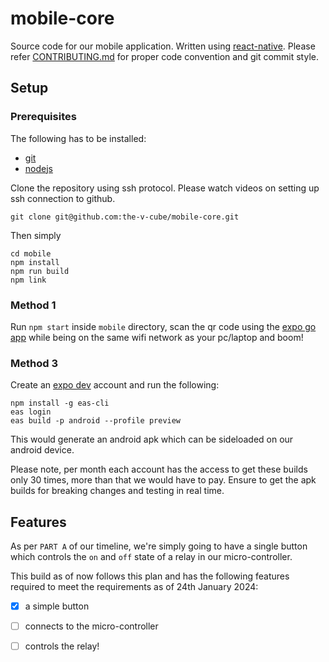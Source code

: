 # mobile-core

Source code for our mobile application. Written using [react-native](https://reactnative.dev/). Please refer [CONTRIBUTING.md](CONTRIBUTING.md) for proper code convention and git commit style.

## Setup

### Prerequisites
The following has to be installed:
- [git](https://git-scm.com/downloads)
- [nodejs](https://nodejs.org/en/download)

Clone the repository using ssh protocol. Please watch videos on setting up ssh connection to github.
```
git clone git@github.com:the-v-cube/mobile-core.git
```
Then simply
```
cd mobile
npm install 
npm run build
npm link
```
### Method 1
Run `npm start` inside `mobile` directory, scan the qr code using the [expo go app](https://expo.dev/client) while being on the same wifi network as your pc/laptop and boom!

### Method 3
Create an [expo dev](https://expo.dev/) account and run the following:
```
npm install -g eas-cli
eas login
eas build -p android --profile preview
```
This would generate an android apk which can be sideloaded on our android device.

Please note, per month each account has the access to get these builds only 30 times, more than that we would have to pay. Ensure to get the apk builds for breaking changes and testing in real time.

## Features
As per `PART A` of our timeline, we're simply going to have a single button which controls the `on` and `off` state of a relay in our micro-controller.

This build as of now follows this plan and has the following features required to meet the requirements as of 24th January 2024:

- [x] a simple button
- [ ] connects to the micro-controller
- [ ] controls the relay!

